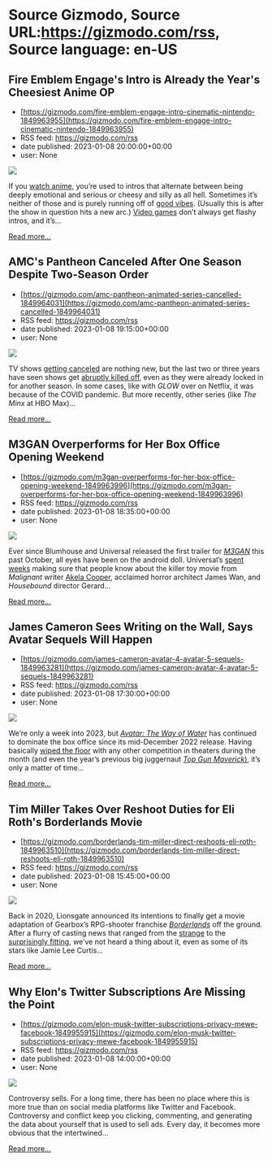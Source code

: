 # Source Gizmodo, Source URL:https://gizmodo.com/rss, Source language: en-US

## Fire Emblem Engage's Intro is Already the Year's Cheesiest Anime OP
 - [https://gizmodo.com/fire-emblem-engage-intro-cinematic-nintendo-1849963955](https://gizmodo.com/fire-emblem-engage-intro-cinematic-nintendo-1849963955)
 - RSS feed: https://gizmodo.com/rss
 - date published: 2023-01-08 20:00:00+00:00
 - user: None

<img src="https://i.kinja-img.com/gawker-media/image/upload/s--znCv9e52--/c_fit,fl_progressive,q_80,w_636/32d5fcc8b7bf1f48acdbe5e1ade93254.jpg" /><p>If you <a href="https://gizmodo.com/gundam-witch-from-mercury-suletta-miorine-wives-lgbtq-1849610157">watch anime</a>, you’re used to intros that alternate between being deeply emotional and serious or cheesy and silly as all hell. Sometimes it’s neither of those and is purely running off of <a href="https://gizmodo.com/cannon-busters-is-a-completely-fine-anime-with-a-theme-1837410724">good vibes</a>. (Usually this is after the show in question hits a new arc.) <a href="https://gizmodo.com/lego-star-wars-skywalker-saga-opening-cutscene-trailer-1848757394">Video games</a> don’t always get flashy intros, and it’s…</p><p><a href="https://gizmodo.com/fire-emblem-engage-intro-cinematic-nintendo-1849963955">Read more...</a></p>

## AMC's Pantheon Canceled After One Season Despite Two-Season Order
 - [https://gizmodo.com/amc-pantheon-animated-series-cancelled-1849964031](https://gizmodo.com/amc-pantheon-animated-series-cancelled-1849964031)
 - RSS feed: https://gizmodo.com/rss
 - date published: 2023-01-08 19:15:00+00:00
 - user: None

<img src="https://i.kinja-img.com/gawker-media/image/upload/s--V5SVp2-M--/c_fit,fl_progressive,q_80,w_636/c7c21dff729011fcb8bbc7bea0821b2d.jpg" /><p>TV shows <a href="https://gizmodo.com/bastard-son-devil-himself-netflix-canceled-1849878613">getting canceled</a> are nothing new, but the last two or three years have seen shows get <a href="https://gizmodo.com/westworld-has-been-canceled-by-hbo-warner-bros-1849745181">abruptly killed off</a>, even as they were already locked in for another season. In some cases, like with <em>GLOW </em>over on Netflix, it was because of the COVID pandemic. But more recently, other series (like <em>The Minx </em>at HBO Max)…</p><p><a href="https://gizmodo.com/amc-pantheon-animated-series-cancelled-1849964031">Read more...</a></p>

## M3GAN Overperforms for Her Box Office Opening Weekend
 - [https://gizmodo.com/m3gan-overperforms-for-her-box-office-opening-weekend-1849963996](https://gizmodo.com/m3gan-overperforms-for-her-box-office-opening-weekend-1849963996)
 - RSS feed: https://gizmodo.com/rss
 - date published: 2023-01-08 18:35:00+00:00
 - user: None

<img src="https://i.kinja-img.com/gawker-media/image/upload/s--_dkTPmLj--/c_fit,fl_progressive,q_80,w_636/da7366b2fb31bad5f1d3a0dae07df6e3.jpg" /><p>Ever since Blumhouse and Universal released the first trailer for <a href="https://gizmodo.com/blumhouse-james-wan-m3gan-horror-trailer-robot-doll-1849642774"><em>M3GAN</em></a><em> </em>this past October, all eyes have been on the android doll. Universal’s <a href="https://gizmodo.com/m3gan-alamo-drafthouse-psa-horror-doll-robot-james-wan-1849899209">spent weeks</a> making sure that people know about the killer toy movie from <em>Malignant </em>writer <a href="https://gizmodo.com/killer-doll-m3gan-almost-had-r-rating-james-wan-1849955271">Akela Cooper</a>, acclaimed horror architect James Wan, and <em>Housebound </em>director Gerard…</p><p><a href="https://gizmodo.com/m3gan-overperforms-for-her-box-office-opening-weekend-1849963996">Read more...</a></p>

## James Cameron Sees Writing on the Wall, Says Avatar Sequels Will Happen
 - [https://gizmodo.com/james-cameron-avatar-4-avatar-5-sequels-1849963281](https://gizmodo.com/james-cameron-avatar-4-avatar-5-sequels-1849963281)
 - RSS feed: https://gizmodo.com/rss
 - date published: 2023-01-08 17:30:00+00:00
 - user: None

<img src="https://i.kinja-img.com/gawker-media/image/upload/s--L6dfK4IY--/c_fit,fl_progressive,q_80,w_636/8f4127a9b5cafe968b0f3e8c28e81dc5.jpg" /><p>We’re only a week into 2023, but <a href="https://gizmodo.com/avatar-2-the-way-of-water-box-office-james-cameron-1849929959"><em>Avatar: The Way of Water</em></a><em> </em>has continued to dominate the box office since its mid-December 2022 release. Having basically <a href="https://gizmodo.com/avatar-way-of-water-box-office-open-1849908745">wiped the floor</a> with any other competition in theaters during the month (and even the year’s previous big juggernaut <a href="https://gizmodo.com/highest-grossing-film-2022-avatar-2-beats-top-gun-2-1849954716"><em>Top Gun Maverick</em>)</a>, it’s only a matter of time…</p><p><a href="https://gizmodo.com/james-cameron-avatar-4-avatar-5-sequels-1849963281">Read more...</a></p>

## Tim Miller Takes Over Reshoot Duties for Eli Roth's Borderlands Movie
 - [https://gizmodo.com/borderlands-tim-miller-direct-reshoots-eli-roth-1849963510](https://gizmodo.com/borderlands-tim-miller-direct-reshoots-eli-roth-1849963510)
 - RSS feed: https://gizmodo.com/rss
 - date published: 2023-01-08 15:45:00+00:00
 - user: None

<img src="https://i.kinja-img.com/gawker-media/image/upload/s--_5CUWsbu--/c_fit,fl_progressive,q_80,w_636/ea19e721dea057fd5b7cbeef7e580deb.jpg" /><p>Back in 2020, Lionsgate announced its intentions to finally get a movie adaptation of Gearbox’s RPG-shooter franchise <a href="https://gizmodo.com/borderlands-first-look-at-cate-blanchett-as-lilith-is-1847007420"><em>Borderlands</em></a><em> </em>off the ground<em>. </em>After a flurry of casting news that ranged from the <a href="https://gizmodo.com/borderlands-moxxi-has-been-cast-completing-eli-roths-a-1846791477">strange</a> to the <a href="https://gizmodo.com/borderlands-actor-edgar-ramirez-lets-fans-know-what-to-1847404414">surprisingly fitting</a>, we’ve not heard a thing about it, even as some of its stars like Jamie Lee Curtis…</p><p><a href="https://gizmodo.com/borderlands-tim-miller-direct-reshoots-eli-roth-1849963510">Read more...</a></p>

## Why Elon's Twitter Subscriptions Are Missing the Point
 - [https://gizmodo.com/elon-musk-twitter-subscriptions-privacy-mewe-facebook-1849955915](https://gizmodo.com/elon-musk-twitter-subscriptions-privacy-mewe-facebook-1849955915)
 - RSS feed: https://gizmodo.com/rss
 - date published: 2023-01-08 14:00:00+00:00
 - user: None

<img src="https://i.kinja-img.com/gawker-media/image/upload/s--ptM_AS1q--/c_fit,fl_progressive,q_80,w_636/52da1e038d248a278e0d88f7f4ae636b.jpg" /><p>Controversy sells. For a long time, there has been no place where this is more true than on social media platforms like Twitter and Facebook. Controversy and conflict keep you clicking, commenting, and generating the data about yourself that is used to sell ads. Every day, it becomes more obvious that the intertwined…</p><p><a href="https://gizmodo.com/elon-musk-twitter-subscriptions-privacy-mewe-facebook-1849955915">Read more...</a></p>
